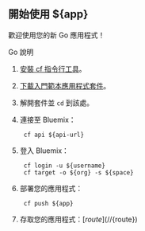 開始使用 ${app}
-----------------------------------
歡迎使用您的新 Go 應用程式！

Go 說明

1. [安裝 cf 指令行工具](${doc-url}/#starters/BuildingWeb.html#install_cf)。
2. [下載入門範本應用程式套件](${ace-url}/rest/apps/${app-guid}/starter-download)。
3. 解開套件並 `cd` 到該處。
4. 連接至 Bluemix：

		cf api ${api-url}

5. 登入 Bluemix：

		cf login -u ${username}
		cf target -o ${org} -s ${space}

6. 部署您的應用程式：

		cf push ${app}

7. 存取您的應用程式：[${route}](//${route})

